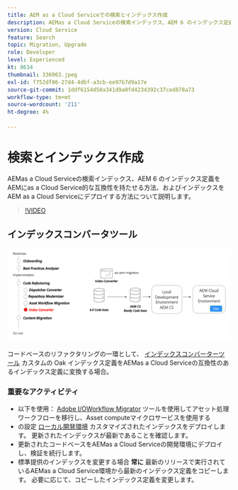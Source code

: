 ```yaml
---
title: AEM as a Cloud Serviceでの検索とインデックス作成
description: AEMas a Cloud Serviceの検索インデックス、AEM 6 のインデックス定義の変換方法、およびインデックスのデプロイ方法について説明します。
version: Cloud Service
feature: Search
topic: Migration, Upgrade
role: Developer
level: Experienced
kt: 8634
thumbnail: 336963.jpeg
exl-id: f752df86-27d4-4dbf-a3cb-ee97b7d9a17e
source-git-commit: 1ddf6154d50a341d9a0fd4234392c37ced878a73
workflow-type: tm+mt
source-wordcount: '211'
ht-degree: 4%

---
```


# 検索とインデックス作成

AEMas a Cloud Serviceの検索インデックス、AEM 6 のインデックス定義をAEMにas a Cloud Service的な互換性を持たせる方法、およびインデックスをAEM as a Cloud Serviceにデプロイする方法について説明します。

>[!VIDEO](https://video.tv.adobe.com/v/336963/?quality=12&learn=on)

## インデックスコンバータツール

![インデックスコンバータツール](./assets/index-converter.png)

コードベースのリファクタリングの一環として、 [インデックスコンバーターツール](https://github.com/adobe/aio-cli-plugin-aem-cloud-service-migration#command-aio-aem-migrationindex-converter) カスタムの Oak インデックス定義をAEMas a Cloud Serviceの互換性のあるインデックス定義に変換する場合。

### 重要なアクティビティ

* 以下を使用： [Adobe I/OWorkflow Migrator](https://github.com/adobe/aio-cli-plugin-aem-cloud-service-migration#command-aio-aem-migrationindex-converter) ツールを使用してアセット処理ワークフローを移行し、Asset computeマイクロサービスを使用する
* の設定 [ローカル開発環境](https://experienceleague.adobe.com/docs/experience-manager-learn/cloud-service/local-development-environment-set-up/overview.html?lang=ja) カスタマイズされたインデックスをデプロイします。 更新されたインデックスが最新であることを確認します。
* 更新されたコードベースをAEMas a Cloud Serviceの開発環境にデプロイし、検証を続行します。
* 標準提供のインデックスを変更する場合 **常に** 最新のリリースで実行されているAEMas a Cloud Service環境から最新のインデックス定義をコピーします。 必要に応じて、コピーしたインデックス定義を変更します。